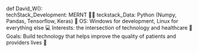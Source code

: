def David_W(): <br>
    techStack_Development: MERNT 👨‍💻
    teckstack_Data: Python (Numpy, Pandas, Tensorflow, Keras) 📃
    OS: Windows for development, Linux for everything else 💻
    Interests: the intersection of technology and healthcare 🥼
    Goals: Build technology that helps improve the quality of patients and providers lives 💉
